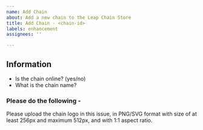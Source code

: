 ```yaml
---
name: Add Chain
about: Add a new chain to the Leap Chain Store
title: Add Chain - <chain-id>
labels: enhancement
assignees: ''

---
```


## Information

- Is the chain online? (yes/no)
- What is the chain name?

### Please do the following -

Please upload the chain logo in this issue, in PNG/SVG format with size of at least 256px and maximum 512px, and with 1:1 aspect ratio.
